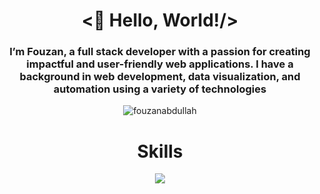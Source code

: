 <h1 align="center"><👋 Hello, World!/></h1>
<h3 align="center">I’m Fouzan, a full stack developer with a passion for creating impactful and user-friendly web applications. I have a background in web development, data visualization, and automation using a variety of technologies</h3>
<p align="center"> <img src="https://komarev.com/ghpvc/?username=fouzanabdullah&label=Profile%20views&color=blueviolet&style=flat" alt="fouzanabdullah" /> </p>

<h1 align="center">Skills</h1>
<p align="center">
  <a href="https://skillicons.dev">
    <img src="https://skillicons.dev/icons?i=cpp, aws, github, git, go, html, js, cpp, css, firebase, mongodb, mysql, nextjs, nodejs, postgres, py, react, supabase, tailwind, sveltekit, figma, docker, ts&perline=12" />
  </a>                                        
</p>

